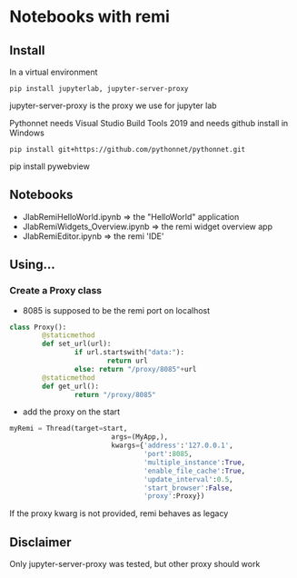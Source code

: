 # Notebooks with remi

## Install

In a virtual environment

`pip install jupyterlab, jupyter-server-proxy`

jupyter-server-proxy is the proxy we use for jupyter lab

Pythonnet needs Visual Studio Build Tools 2019 and needs github install in Windows

`pip install git+https://github.com/pythonnet/pythonnet.git`

pip install pywebview

## Notebooks

* JlabRemiHelloWorld.ipynb => the "HelloWorld" application
* JlabRemiWidgets_Overview.ipynb => the remi widget overview app
* JlabRemiEditor.ipynb => the remi 'IDE'

## Using...

### Create a Proxy class

* 8085 is supposed to be the remi port on localhost

```python
class Proxy():
        @staticmethod 
        def set_url(url): 
                if url.startswith("data:"): 
                        return url 
                else: return "/proxy/8085"+url 
        @staticmethod 
        def get_url(): 
                return "/proxy/8085" 
```

* add the proxy on the start

```python
myRemi = Thread(target=start, 
                         args=(MyApp,),
                         kwargs={'address':'127.0.0.1', 
                                 'port':8085, 
                                 'multiple_instance':True,
                                 'enable_file_cache':True, 
                                 'update_interval':0.5, 
                                 'start_browser':False,
                                 'proxy':Proxy})
```
If the proxy kwarg is not provided, remi behaves as legacy

## Disclaimer

Only jupyter-server-proxy was tested, but other proxy should work